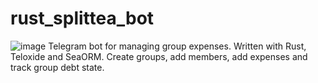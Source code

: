 # rust_splittea_bot
![image](https://github.com/khomiakmaxim/rust_splittea_bot/assets/26380321/95f02b82-0281-4849-bcff-38f99e0b130c)
Telegram bot for managing group expenses. Written with Rust, Teloxide and SeaORM.
Create groups, add members, add expenses and track group debt state.

